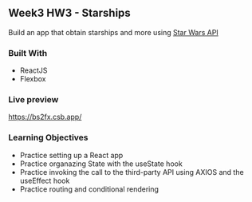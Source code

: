 ## Week3 HW3 - Starships
Build an app that obtain starships and more using [Star Wars API](https://swapi.dev/)

### Built With
* ReactJS
* Flexbox

### Live preview
https://bs2fx.csb.app/

### Learning Objectives
* Practice setting up a React app
* Practice organazing State with the useState hook
* Practice invoking the call to the third-party API using AXIOS and the useEffect hook
* Practice routing and conditional rendering
